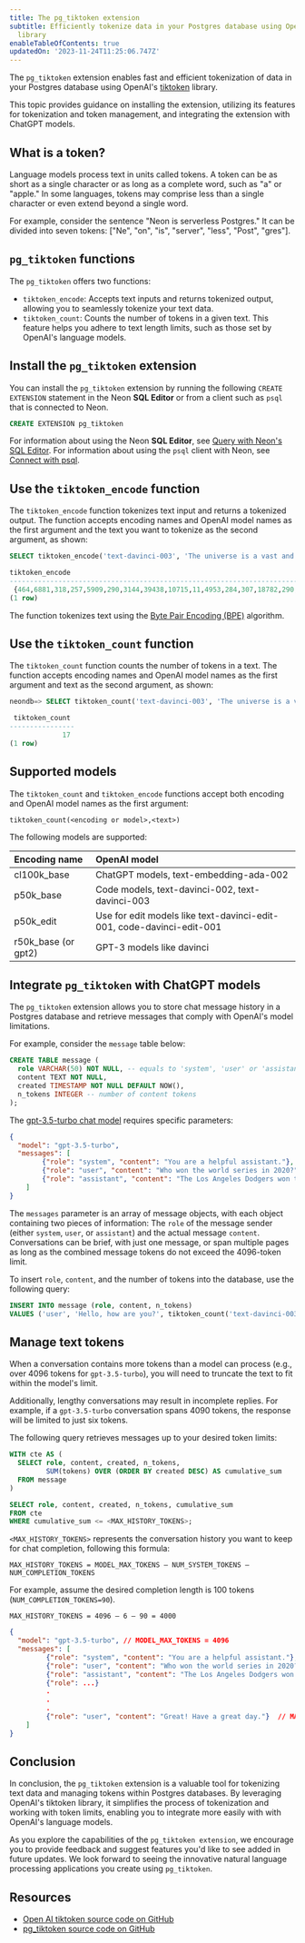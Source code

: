 ```yaml
---
title: The pg_tiktoken extension
subtitle: Efficiently tokenize data in your Postgres database using OpenAI's `tiktoken`
  library
enableTableOfContents: true
updatedOn: '2023-11-24T11:25:06.747Z'
---
```


The `pg_tiktoken` extension enables fast and efficient tokenization of data in your Postgres database using OpenAI's [tiktoken](https://github.com/openai/tiktoken) library.

This topic provides guidance on installing the extension, utilizing its features for tokenization and token management, and integrating the extension with ChatGPT models.

<CTA />

## What is a token?

Language models process text in units called tokens. A token can be as short as a single character or as long as a complete word, such as "a" or "apple." In some languages, tokens may comprise less than a single character or even extend beyond a single word.

For example, consider the sentence "Neon is serverless Postgres." It can be divided into seven tokens: ["Ne", "on", "is", "server", "less", "Post", "gres"].

## `pg_tiktoken` functions

The `pg_tiktoken` offers two functions:

- `tiktoken_encode`: Accepts text inputs and returns tokenized output, allowing you to seamlessly tokenize your text data.
- `tiktoken_count`: Counts the number of tokens in a given text. This feature helps you adhere to text length limits, such as those set by OpenAI's language models.

## Install the `pg_tiktoken` extension

You can install the `pg_tiktoken` extension by running the following `CREATE EXTENSION` statement in the Neon **SQL Editor** or from a client such as `psql` that is connected to Neon.

```sql
CREATE EXTENSION pg_tiktoken
```

For information about using the Neon **SQL Editor**, see [Query with Neon's SQL Editor](/docs/get-started-with-neon/query-with-neon-sql-editor). For information about using the `psql` client with Neon, see [Connect with psql](/docs/connect/query-with-psql-editor).

## Use the `tiktoken_encode` function

The `tiktoken_encode` function tokenizes text input and returns a tokenized output. The function accepts encoding names and OpenAI model names as the first argument and the text you want to tokenize as the second argument, as shown:

```sql
SELECT tiktoken_encode('text-davinci-003', 'The universe is a vast and captivating mystery, waiting to be explored and understood.');

tiktoken_encode 
--------------------------------------------------------------------------------
 {464,6881,318,257,5909,290,3144,39438,10715,11,4953,284,307,18782,290,7247,13}
(1 row)
```

The function tokenizes text using the [Byte Pair Encoding (BPE)](https://en.wikipedia.org/wiki/Byte_pair_encoding) algorithm.

## Use the `tiktoken_count` function

The `tiktoken_count` function counts the number of tokens in a text. The function accepts encoding names and OpenAI model names as the first argument and text as the second argument, as shown:

```sql
neondb=> SELECT tiktoken_count('text-davinci-003', 'The universe is a vast and captivating mystery, waiting to be explored and understood.');

 tiktoken_count 
----------------
             17
(1 row)
```

## Supported models

The `tiktoken_count` and `tiktoken_encode` functions accept both encoding and OpenAI model names as the first argument:

```text
tiktoken_count(<encoding or model>,<text>)
```

The following models are supported:

| Encoding name      | OpenAI model                                      |
|:-------------------|:---------------------------------------------------|
| cl100k_base        | ChatGPT models, text-embedding-ada-002            |
| p50k_base          | Code models, text-davinci-002, text-davinci-003    |
| p50k_edit          | Use for edit models like text-davinci-edit-001, code-davinci-edit-001 |
| r50k_base (or gpt2)| GPT-3 models like davinci                         |

## Integrate `pg_tiktoken` with ChatGPT models

The `pg_tiktoken` extension allows you to store chat message history in a Postgres database and retrieve messages that comply with OpenAI's model limitations.

For example, consider the `message` table below:

```sql
CREATE TABLE message (
  role VARCHAR(50) NOT NULL, -- equals to 'system', 'user' or 'assistant'
  content TEXT NOT NULL,
  created TIMESTAMP NOT NULL DEFAULT NOW(),
  n_tokens INTEGER -- number of content tokens
);
```

The [gpt-3.5-turbo chat model](https://platform.openai.com/docs/guides/chat/introduction) requires specific parameters:

```json
{
  "model": "gpt-3.5-turbo",
  "messages": [
        {"role": "system", "content": "You are a helpful assistant."},
        {"role": "user", "content": "Who won the world series in 2020?"},
        {"role": "assistant", "content": "The Los Angeles Dodgers won the World Series in 2020."}
    ]
}
```

The `messages` parameter is an array of message objects, with each object containing two pieces of information: The `role` of the message sender (either `system`, `user`, or `assistant`) and the actual message `content`. Conversations can be brief, with just one message, or span multiple pages as long as the combined message tokens do not exceed the 4096-token limit.

To insert `role`, `content`, and the number of tokens into the database, use the following query:

```sql
INSERT INTO message (role, content, n_tokens)
VALUES ('user', 'Hello, how are you?', tiktoken_count('text-davinci-003','Hello, how are you?'));
```

## Manage text tokens

When a conversation contains more tokens than a model can process (e.g., over 4096 tokens for `gpt-3.5-turbo`), you will need to truncate the text to fit within the model's limit.

Additionally, lengthy conversations may result in incomplete replies. For example, if a `gpt-3.5-turbo` conversation spans 4090 tokens, the response will be limited to just six tokens.

The following query retrieves messages up to your desired token limits:

```sql
WITH cte AS (
  SELECT role, content, created, n_tokens,
         SUM(tokens) OVER (ORDER BY created DESC) AS cumulative_sum
  FROM message
)

SELECT role, content, created, n_tokens, cumulative_sum
FROM cte
WHERE cumulative_sum <= <MAX_HISTORY_TOKENS>;
```

`<MAX_HISTORY_TOKENS>` represents the conversation history you want to keep for chat completion, following this formula:

```text
MAX_HISTORY_TOKENS = MODEL_MAX_TOKENS – NUM_SYSTEM_TOKENS – NUM_COMPLETION_TOKENS
```

For example, assume the desired completion length is 100 tokens (`NUM_COMPLETION_TOKENS=90`).

```text
MAX_HISTORY_TOKENS = 4096 – 6 – 90 = 4000
```

```json
{
  "model": "gpt-3.5-turbo", // MODEL_MAX_TOKENS = 4096
  "messages": [
         {"role": "system", "content": "You are a helpful assistant."}, // NUM_SYSTEM_TOKENS = 6
         {"role": "user", "content": "Who won the world series in 2020?"},
         {"role": "assistant", "content": "The Los Angeles Dodgers won the World Series in 2020."},
         {"role": ...}
         .
         .
         .
         {"role": "user", "content": "Great! Have a great day."}  // MAX_HISTORY_TOKENS = 4000
    ] 
}
```

## Conclusion

In conclusion, the `pg_tiktoken` extension is a valuable tool for tokenizing text data and managing tokens within Postgres databases. By leveraging OpenAI's tiktoken library, it simplifies the process of tokenization and working with token limits, enabling you to integrate more easily with with OpenAI's language models.

As you explore the capabilities of the `pg_tiktoken extension`, we encourage you to provide feedback and suggest features you'd like to see added in future updates. We look forward to seeing the innovative natural language processing applications you create using `pg_tiktoken`.

## Resources

- [Open AI tiktoken source code on GitHub](https://github.com/openai/tiktoken)
- [pg_tiktoken source code on GitHub](https://github.com/kelvich/pg_tiktoken)

<NeedHelp/>
